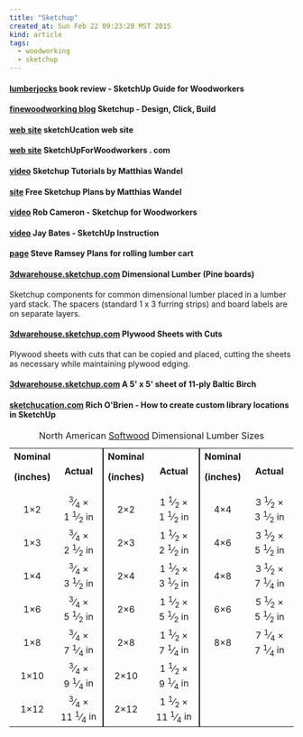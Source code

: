 ```yaml
---
title: "Sketchup"
created_at: Sun Feb 22 09:23:28 MST 2015
kind: article
tags:
  - woodworking
  - sketchup
---
```


#### [lumberjocks](http://lumberjocks.com/reviews/2724) book review - SketchUp Guide for Woodworkers

#### [finewoodworking blog](http://www.finewoodworking.com/blog/design-click-build) Sketchup - Design, Click, Build

#### [web site](http://sketchucation.com/) sketchUcation web site

#### [web site](http://sketchupforwoodworkers.com/) SketchUpForWoodworkers . com

#### [video](https://www.youtube.com/watch?v=BKIeUxofprs&list=PL1472AF7F5872A6A6) Sketchup Tutorials by Matthias Wandel


#### [site](http://woodgears.ca/plans.html) Free Sketchup Plans by Matthias Wandel

#### [video](https://www.youtube.com/playlist?list=PLKZBbhGUj_17_vZspQ-jG4gwxjxaOmLK5) Rob Cameron - Sketchup for Woodworkers

#### [video](https://www.youtube.com/playlist?list=PLoEggaYbboJEVR_uRhSO4LfiSpp41dXn_) Jay Bates - SketchUp Instruction

#### [page](http://woodworking.formeremortals.net/2013/01/make-a-rolling-lumber-cart/) Steve Ramsey Plans for rolling lumber cart


#### [3dwarehouse.sketchup.com](https://3dwarehouse.sketchup.com/model.html?id=871cf124f9c4fffddbc5fbc05ec7ddd5) Dimensional Lumber (Pine boards)

Sketchup components for common dimensional lumber placed in a lumber yard
stack. The spacers (standard 1 x 3 furring strips) and board labels are
on separate layers.

#### [3dwarehouse.sketchup.com](https://3dwarehouse.sketchup.com/model.html?id=65c446b3607afac7201ceb8954ecbf29) Plywood Sheets with Cuts

Plywood sheets with cuts that can be copied and placed, cutting the
sheets as necessary while maintaining plywood edging.


#### [3dwarehouse.sketchup.com](https://3dwarehouse.sketchup.com/model.html?id=7e2fc2506ce50ac1e07fad175f06fcad) A 5' x 5' sheet of 11-ply Baltic Birch

#### [sketchucation.com](http://sketchucation.com/resources/tutorials/757-creating-custom-libraries-in-sketchup) Rich O'Brien - How to create custom library locations in SketchUp

<table class="wikitable" style="clear:both; text-align:center">
<caption>
North American <a href="/wiki/Softwood" title=
"Softwood">Softwood</a> Dimensional Lumber Sizes
</caption>

<tbody>
<tr>
<th>
Nominal

<p>(inches)</p>
</th>

<th style="border-right-style:solid; border-right-width:2px;">
Actual</th>

<th>
Nominal

<p>(inches)</p>
</th>

<th style="border-right-style:solid; border-right-width:2px;">
Actual</th>

<th>
Nominal

<p>(inches)</p>
</th>

<th>Actual</th>
</tr>

<tr>
<td>1×2</td>

<td style="border-right-style:solid; border-right-width:2px;">
<span class="frac nowrap"><sup>3</sup>⁄<sub>4</sub></span> ×
<span class="frac nowrap">1<span class=
"visualhide">&nbsp;</span><sup>1</sup>⁄<sub>2</sub></span> in
</td>

<td>2×2</td>

<td style="border-right-style:solid; border-right-width:2px;">
<span class="frac nowrap">1<span class=
"visualhide">&nbsp;</span><sup>1</sup>⁄<sub>2</sub></span> ×
<span class="frac nowrap">1<span class=
"visualhide">&nbsp;</span><sup>1</sup>⁄<sub>2</sub></span> in
</td>

<td>4×4</td>

<td><span class="frac nowrap">3<span class=
"visualhide">&nbsp;</span><sup>1</sup>⁄<sub>2</sub></span> ×
<span class="frac nowrap">3<span class=
"visualhide">&nbsp;</span><sup>1</sup>⁄<sub>2</sub></span> in
</td>
</tr>

<tr>
<td>1×3</td>

<td style="border-right-style:solid; border-right-width:2px;">
<span class="frac nowrap"><sup>3</sup>⁄<sub>4</sub></span> ×
<span class="frac nowrap">2<span class=
"visualhide">&nbsp;</span><sup>1</sup>⁄<sub>2</sub></span> in
</td>

<td>2×3</td>

<td style="border-right-style:solid; border-right-width:2px;">
<span class="frac nowrap">1<span class=
"visualhide">&nbsp;</span><sup>1</sup>⁄<sub>2</sub></span> ×
<span class="frac nowrap">2<span class=
"visualhide">&nbsp;</span><sup>1</sup>⁄<sub>2</sub></span> in
</td>

<td>4×6</td>

<td><span class="frac nowrap">3<span class=
"visualhide">&nbsp;</span><sup>1</sup>⁄<sub>2</sub></span> ×
<span class="frac nowrap">5<span class=
"visualhide">&nbsp;</span><sup>1</sup>⁄<sub>2</sub></span> in
</td>
</tr>

<tr>
<td>1×4</td>

<td style="border-right-style:solid; border-right-width:2px;">
<span class="frac nowrap"><sup>3</sup>⁄<sub>4</sub></span> ×
<span class="frac nowrap">3<span class=
"visualhide">&nbsp;</span><sup>1</sup>⁄<sub>2</sub></span> in
</td>

<td>2×4</td>

<td style="border-right-style:solid; border-right-width:2px;">
<span class="frac nowrap">1<span class=
"visualhide">&nbsp;</span><sup>1</sup>⁄<sub>2</sub></span> ×
<span class="frac nowrap">3<span class=
"visualhide">&nbsp;</span><sup>1</sup>⁄<sub>2</sub></span> in
</td>

<td>4×8</td>

<td><span class="frac nowrap">3<span class=
"visualhide">&nbsp;</span><sup>1</sup>⁄<sub>2</sub></span> ×
<span class="frac nowrap">7<span class=
"visualhide">&nbsp;</span><sup>1</sup>⁄<sub>4</sub></span> in
</td>
</tr>

<tr>
<td>1×6</td>

<td style="border-right-style:solid; border-right-width:2px;">
<span class="frac nowrap"><sup>3</sup>⁄<sub>4</sub></span> ×
<span class="frac nowrap">5<span class=
"visualhide">&nbsp;</span><sup>1</sup>⁄<sub>2</sub></span> in
</td>

<td>2×6</td>

<td style="border-right-style:solid; border-right-width:2px;">
<span class="frac nowrap">1<span class=
"visualhide">&nbsp;</span><sup>1</sup>⁄<sub>2</sub></span> ×
<span class="frac nowrap">5<span class=
"visualhide">&nbsp;</span><sup>1</sup>⁄<sub>2</sub></span> in
</td>

<td>6×6</td>

<td><span class="frac nowrap">5<span class=
"visualhide">&nbsp;</span><sup>1</sup>⁄<sub>2</sub></span> ×
<span class="frac nowrap">5<span class=
"visualhide">&nbsp;</span><sup>1</sup>⁄<sub>2</sub></span> in
</td>
</tr>

<tr>
<td>1×8</td>

<td style="border-right-style:solid; border-right-width:2px;">
<span class="frac nowrap"><sup>3</sup>⁄<sub>4</sub></span> ×
<span class="frac nowrap">7<span class=
"visualhide">&nbsp;</span><sup>1</sup>⁄<sub>4</sub></span> in
</td>

<td>2×8</td>

<td style="border-right-style:solid; border-right-width:2px;">
<span class="frac nowrap">1<span class=
"visualhide">&nbsp;</span><sup>1</sup>⁄<sub>2</sub></span> ×
<span class="frac nowrap">7<span class=
"visualhide">&nbsp;</span><sup>1</sup>⁄<sub>4</sub></span> in
</td>

<td>8×8</td>

<td><span class="frac nowrap">7<span class=
"visualhide">&nbsp;</span><sup>1</sup>⁄<sub>4</sub></span> ×
<span class="frac nowrap">7<span class=
"visualhide">&nbsp;</span><sup>1</sup>⁄<sub>4</sub></span> in
</td>
</tr>

<tr>
<td>1×10</td>

<td style="border-right-style:solid; border-right-width:2px;">
<span class="frac nowrap"><sup>3</sup>⁄<sub>4</sub></span> ×
<span class="frac nowrap">9<span class=
"visualhide">&nbsp;</span><sup>1</sup>⁄<sub>4</sub></span> in
</td>

<td>2×10</td>

<td style="border-right-style:solid; border-right-width:2px;">
<span class="frac nowrap">1<span class=
"visualhide">&nbsp;</span><sup>1</sup>⁄<sub>2</sub></span> ×
<span class="frac nowrap">9<span class=
"visualhide">&nbsp;</span><sup>1</sup>⁄<sub>4</sub></span> in
</td>

<td></td>

<td></td>
</tr>

<tr>
<td>1×12</td>

<td style="border-right-style:solid; border-right-width:2px;">
<span class="frac nowrap"><sup>3</sup>⁄<sub>4</sub></span> ×
<span class="frac nowrap">11<span class=
"visualhide">&nbsp;</span><sup>1</sup>⁄<sub>4</sub></span> in
</td>

<td>2×12</td>

<td style="border-right-style:solid; border-right-width:2px;">
<span class="frac nowrap">1<span class=
"visualhide">&nbsp;</span><sup>1</sup>⁄<sub>2</sub></span> ×
<span class="frac nowrap">11<span class=
"visualhide">&nbsp;</span><sup>1</sup>⁄<sub>4</sub></span> in
</td>

<td></td>

<td></td>
</tr>
</tbody>
</table>
